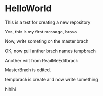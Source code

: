 # HelloWorld
This is a test for creating a new repository

Yes, this is my first message, bravo

Now, write someting on the master brach

OK, now pull anther brach names tempbrach

Another edit from ReadMeEditbrach

MasterBrach is edited.

tempbrach is create and now write something

hihihi
